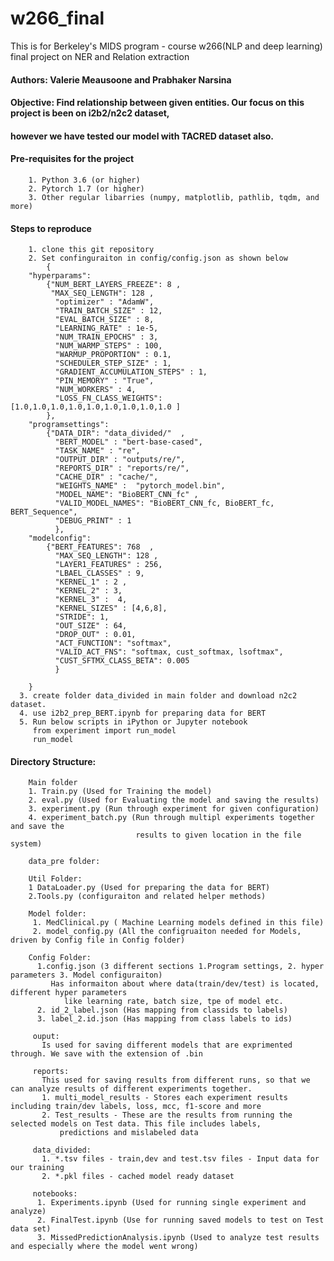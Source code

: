 # w266_final
This is for Berkeley's MIDS program - course w266(NLP and deep learning)  final project on NER and Relation extraction

#### Authors: Valerie Meausoone and Prabhaker Narsina

#### Objective: Find relationship between given entities. Our focus on this project is been on i2b2/n2c2 dataset, 
#### however we have tested our model with TACRED dataset also.
#### Pre-requisites for the project
        1. Python 3.6 (or higher)
        2. Pytorch 1.7 (or higher)
        3. Other regular libarries (numpy, matplotlib, pathlib, tqdm, and more)

#### Steps to reproduce
        1. clone this git repository
        2. Set confinguraiton in config/config.json as shown below
            {
        "hyperparams":
            {"NUM_BERT_LAYERS_FREEZE": 8 , 
             "MAX_SEQ_LENGTH": 128 ,
              "optimizer" : "AdamW",  
              "TRAIN_BATCH_SIZE" : 12, 
              "EVAL_BATCH_SIZE" : 8, 
              "LEARNING_RATE" : 1e-5, 
              "NUM_TRAIN_EPOCHS" : 3, 
              "NUM_WARMP_STEPS" : 100,
              "WARMUP_PROPORTION" : 0.1,
              "SCHEDULER_STEP_SIZE" : 1,
              "GRADIENT_ACCUMULATION_STEPS" : 1,
              "PIN_MEMORY" : "True",
              "NUM_WORKERS" : 4,
              "LOSS_FN_CLASS_WEIGHTS": [1.0,1.0,1.0,1.0,1.0,1.0,1.0,1.0,1.0 ]
            },
        "programsettings":
            {"DATA_DIR": "data_divided/"  ,
              "BERT_MODEL" : "bert-base-cased",  
              "TASK_NAME" : "re", 
              "OUTPUT_DIR" : "outputs/re/", 
              "REPORTS_DIR" : "reports/re/", 
              "CACHE_DIR" : "cache/", 
              "WEIGHTS_NAME" :  "pytorch_model.bin",
              "MODEL_NAME": "BioBERT_CNN_fc" , 
              "VALID_MODEL_NAMES": "BioBERT_CNN_fc, BioBERT_fc, BERT_Sequence",
              "DEBUG_PRINT" : 1
              },	
        "modelconfig":
            {"BERT_FEATURES": 768  ,
              "MAX_SEQ_LENGTH": 128 ,
              "LAYER1_FEATURES" : 256,  
              "LBAEL_CLASSES" : 9, 
              "KERNEL_1" : 2 , 
              "KERNEL_2" : 3, 
              "KERNEL_3" :  4,
              "KERNEL_SIZES" : [4,6,8],
              "STRIDE": 1,
              "OUT_SIZE" : 64,
              "DROP_OUT" : 0.01,
              "ACT_FUNCTION": "softmax", 
              "VALID_ACT_FNS": "softmax, cust_softmax, lsoftmax",
              "CUST_SFTMX_CLASS_BETA": 0.005
              }	

        }
      3. create folder data_divided in main folder and download n2c2 dataset.
      4. use i2b2_prep_BERT.ipynb for preparing data for BERT
      5. Run below scripts in iPython or Jupyter notebook
         from experiment import run_model
         run_model

         
#### Directory Structure: 
        Main folder 
        1. Train.py (Used for Training the model)
        2. eval.py (Used for Evaluating the model and saving the results)
        3. experiment.py (Run through experiment for given configuration)
        4. experiment_batch.py (Run through multipl experiments together and save the 
                                results to given location in the file system)

        data_pre folder:

        Util Folder:
        1 DataLoader.py (Used for preparing the data for BERT)
        2.Tools.py (configuraiton and related helper methods)

        Model folder:
         1. MedClinical.py ( Machine Learning models defined in this file)
         2. model_config.py (All the configruaiton needed for Models, driven by Config file in Config folder)

        Config Folder:
          1.config.json (3 different sections 1.Program settings, 2. hyper parameters 3. Model configuraiton)
             Has informaiton about where data(train/dev/test) is located, different hyper parameters 
                like learning rate, batch size, tpe of model etc.
          2. id_2_label.json (Has mapping from classids to labels)
          3. label_2.id.json (Has mapping from class labels to ids)

         ouput:
           Is used for saving different models that are exprimented through. We save with the extension of .bin

         reports:
           This used for saving results from different runs, so that we can analyze results of different experiments together.
           1. multi_model_results - Stores each experiment results including train/dev labels, loss, mcc, f1-score and more
           2. Test_results - These are the results from running the selected models on Test data. This file includes labels, 
               predictions and mislabeled data

         data_divided:
           1. *.tsv files - train,dev and test.tsv files - Input data for our training
           2. *.pkl files - cached model ready dataset

         notebooks:
          1. Experiments.ipynb (Used for running single experiment and analyze)
          2. FinalTest.ipynb (Use for running saved models to test on Test data set)
          3. MissedPredictionAnalysis.ipynb (Used to analyze test results and especially where the model went wrong)
